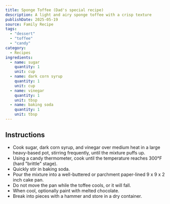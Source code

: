 ```yaml
---
title: Sponge Toffee (Dad's special recipe)
description: A light and airy sponge toffee with a crisp texture
publishDate: 2025-05-19
source: Family Recipe
tags:
  - "dessert"
  - "toffee"
  - "candy"
category:
  - Recipes
ingredients:
  - name: sugar
    quantity: 1
    unit: cup
  - name: dark corn syrup
    quantity: 1
    unit: cup
  - name: vinegar
    quantity: 1
    unit: tbsp
  - name: baking soda
    quantity: 1
    unit: tbsp
---
```


## Instructions

- Cook sugar, dark corn syrup, and vinegar over medium heat in a large heavy-based pot, stirring frequently, until the mixture puffs up.
- Using a candy thermometer, cook until the temperature reaches 300°F (hard "brittle" stage).
- Quickly stir in baking soda.
- Pour the mixture into a well-buttered or parchment paper-lined 9 x 9 x 2 inch cake pan.
- Do not move the pan while the toffee cools, or it will fall.
- When cool, optionally paint with melted chocolate.
- Break into pieces with a hammer and store in a dry container.

